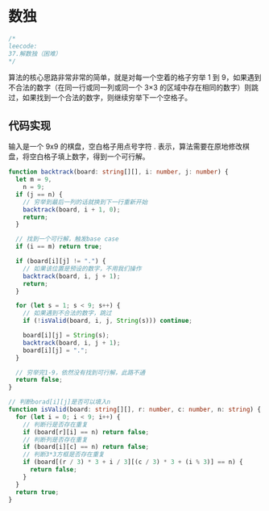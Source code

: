 # 数独

```typescript
/*
leecode:
37.解数独（困难）
*/
```

算法的核心思路非常非常的简单，就是对每一个空着的格子穷举 1 到 9，如果遇到不合法的数字（在同一行或同一列或同一个 3×3 的区域中存在相同的数字）则跳过，如果找到一个合法的数字，则继续穷举下一个空格子。

## 代码实现

输入是一个 9x9 的棋盘，空白格子用点号字符 . 表示，算法需要在原地修改棋盘，将空白格子填上数字，得到一个可行解。

```typescript
function backtrack(board: string[][], i: number, j: number) {
  let m = 9,
    n = 9;
  if (j == n) {
    // 穷举到最后一列的话就换到下一行重新开始
    backtrack(board, i + 1, 0);
    return;
  }

  // 找到一个可行解，触发base case
  if (i == m) return true;

  if (board[i][j] != ".") {
    // 如果该位置是预设的数字，不用我们操作
    backtrack(board, i, j + 1);
    return;
  }

  for (let s = 1; s < 9; s++) {
    // 如果遇到不合法的数字，跳过
    if (!isValid(board, i, j, String(s))) continue;

    board[i][j] = String(s);
    backtrack(board, i, j + 1);
    board[i][j] = ".";
  }

  // 穷举完1-9，依然没有找到可行解，此路不通
  return false;
}

// 判断borad[i][j]是否可以填入n
function isValid(board: string[][], r: number, c: number, n: string) {
  for (let i = 0; i < 9; i++) {
    // 判断行是否存在重复
    if (board[r][i] == n) return false;
    // 判断列是否存在重复
    if (board[i][c] == n) return false;
    // 判断3*3方框是否存在重复
    if (board[(r / 3) * 3 + i / 3][(c / 3) * 3 + (i % 3)] == n) {
      return false;
    }
  }
  return true;
}
```

